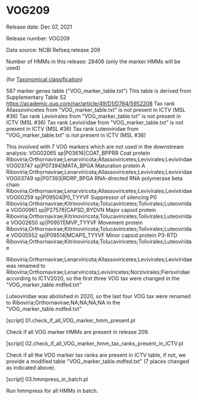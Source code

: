 # VOG209

Release date: Dec 07, 2021

Release number: VOG209

Data source: NCBI Refseq release 209

Number of HMMs in this release: 28406 (only the marker HMMs will be used)

(for [Taxonomical classification](https://github.com/AnantharamanLab/TYMEFLIES_Viral/tree/main/Taxonomic_classification))

587 marker genes table ("VOG_marker_table.txt")
This table is derived from Supplementary Table S2 https://academic.oup.com/nar/article/49/D1/D764/5952208
Tax rank Allassoviricetes from "VOG_marker_table.txt" is not present in ICTV (MSL #36)
Tax rank Levivirales from "VOG_marker_table.txt" is not present in ICTV (MSL #36)
Tax rank Leviviridae from "VOG_marker_table.txt" is not present in ICTV (MSL #36)
Tax rank Luteoviridae from "VOG_marker_table.txt" is not present in ICTV (MSL #36)

This involved with 7 VOG markers which are not used in the downstream analysis:
VOG02065        sp|P03616|COAT_BPPRR Coat protein       Riboviria;Orthornavirae;Lenarviricota;Allassoviricetes;Levivirales;Leviviridae
VOG03747        sp|P07394|MATA_BPGA Maturation protein A        Riboviria;Orthornavirae;Lenarviricota;Allassoviricetes;Levivirales;Leviviridae
VOG03749        sp|P07393|RDRP_BPGA RNA-directed RNA polymerase beta chain      Riboviria;Orthornavirae;Lenarviricota;Allassoviricetes;Levivirales;Leviviridae
VOG00259        sp|P09504|P0_TYYVF Suppressor of silencing P0   Riboviria;Orthornavirae;Kitrinoviricota;Tolucaviricetes;Tolivirales;Luteoviridae
VOG00961        sp|P27578|CAPSD_BYDVN Major capsid protein      Riboviria;Orthornavirae;Kitrinoviricota;Tolucaviricetes;Tolivirales;Luteoviridae
VOG02650        sp|P09511|MVP_TYYVF Movement protein    Riboviria;Orthornavirae;Kitrinoviricota;Tolucaviricetes;Tolivirales;Luteoviridae
VOG05552        sp|P09514|MCAPS_TYYVF Minor capsid protein P3-RTD       Riboviria;Orthornavirae;Kitrinoviricota;Tolucaviricetes;Tolivirales;Luteoviridae

Riboviria;Orthornavirae;Lenarviricota;Allassoviricetes;Levivirales;Leviviridae was renamed to Riboviria;Orthornavirae;Lenarviricota;Leviviricetes;Norzivirales;Fiersviridae
according to ICTV2020, so the first three VOG tax were changed in the "VOG_marker_table.mdfed.txt"

Luteoviridae was abolished in 2020, so the last four VOG tax were renamed to Riboviria;Orthornavirae;NA;NA;NA;NA in the "VOG_marker_table.mdfed.txt"



[script] 01.check_if_all_VOG_marker_hmm_present.pl

Check if all VOG marker HMMs are present in release 209.

[script] 02.check_if_all_VOG_marker_hmm_tax_ranks_present_in_ICTV.pl

Check if all the VOG marker tax ranks are present in ICTV table, if not, we provide a modified table "VOG_marker_table.mdfed.txt" (7 places changed as indicated above).

[script] 03.hmmpress_in_batch.pl

Run hmmpress for all HMMs in batch.